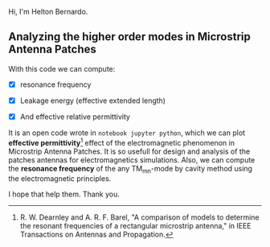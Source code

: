 Hi, I'm Helton Bernardo.

## Analyzing the higher order modes in Microstrip Antenna Patches

With this code we can compute:
- [x] resonance frequency

- [x] Leakage energy (effective extended length)

- [x] And effective relative permittivity

It is an open code wrote in `notebook jupyter python`, which we can plot **effective permittivity**[^1] effect of the electromagnetic phenomenon in Microstrip Antenna Patches.
It is so usefull for design and analysis of the patches antennas for electromagnetics simulations. 
Also, we can compute the **resonance frequency** of the any TM<sub>mn</sub>-mode by cavity method using the electromagnetic principles.


I hope that help them.
Thank you.
[^1]: R. W. Dearnley and A. R. F. Barel, "A comparison of models to determine the resonant frequencies of a rectangular microstrip antenna," in IEEE Transactions on Antennas and Propagation.
